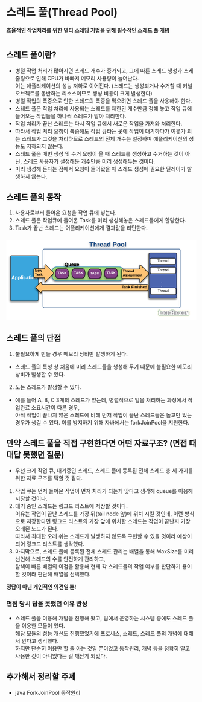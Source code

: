 # 스레드 풀(Thread Pool)
**효율적인 작업처리를 위한 멀티 스레딩 기법을 위해 필수적인 스레드 풀 개념**
#

## 스레드 풀이란?
- 병렬 작업 처리가 많아지면 스레드 개수가 증가되고, 그에 따른 스레드 생성과 스케줄링으로 인해 CPU가 바빠져 메모리 사용량이 늘어난다.  
이는 애플리케이션의 성능 저하로 이어진다. (스레드는 생성되거나 수거할 때 커널 오브젝트를 동반하는 리소스이므로 생성 비용이 크게 발생한다)
- 병렬 작업의 폭증으로 인한 스레드의 폭증을 막으려면 스레드 풀을 사용해야 한다.
- 스레드 풀은 작업 처리에 사용되는 스레드를 제한된 개수만큼 정해 놓고 작업 큐에 들어오는 작업들을 하나씩 스레드가 맡아 처리한다.
- 작업 처리가 끝난 스레드는 다시 작업 큐에서 새로운 작업을 가져와 처리한다.
- 따라서 작업 처리 요청이 폭증해도 작업 큐라는 곳에 작업이 대기하다가 여유가 되는 스레드가 그것을 처리하므로 스레드의 전체 개수는 일정하며 애플리케이션의 성능도 저하되지 않는다.
- 스레드 풀은 매번 생성 및 수거 요청이 올 때 스레드를 생성하고 수거하는 것이 아닌, 스레드 사용자가 설정해둔 개수만큼 미리 생성해두는 것이다.
- 미리 생성해 둔다는 점에서 요청이 들어왔을 때 스레드 생성에 필요한 딜레이가 발생하지 않는다.

## 스레드 풀의 동작
1. 사용자로부터 들어온 요청을 작업 큐에 넣는다.
2. 스레드 풀은 작업큐에 들어온 Task를 미리 생성해놓은 스레드들에게 할당한다.
3. Task가 끝난 스레드는 어플리케이션에게 결과값을 리턴한다.
###
![스레드풀동작원리.png](../resource/스레드풀동작원리.png)

## 스레드 풀의 단점
1. 불필요하게 만들 경우 메모리 낭비만 발생하게 된다.
- 스레드 풀의 특성 상 처음에 미리 스레드들을 생성해 두기 때문에 불필요한 메모리 낭비가 발생할 수 있다.
2. 노는 스레드가 발생할 수 있다.
- 예를 들어 A, B, C 3개의 스레드가 있는데, 병렬적으로 일을 처리하는 과정에서 작업완료 소요시간이 다른 경우,  
아직 작업이 끝나지 않은 스레드에 비해 먼저 작업이 끝난 스레드들은 놀고만 있는 경우가 생길 수 있다. 이를 방지하기 위해 자바에서는 forkJoinPool을 지원한다.

## 만약 스레드 풀을 직접 구현한다면 어떤 자료구조? (면접 때 대답 못했던 질문)
-  우선 크게 작업 큐, 대기중인 스레드, 스레드 풀에 등록된 전체 스레드 총 세 가지를 위한 자료 구조를 택할 것 같다.  
1. 작업 큐는 먼저 들어온 작업이 먼저 처리가 되는게 맞다고 생각해 queue를 이용해 저장할 것이다.
2. 대기 중인 스레드는 링크드 리스트에 저장할 것이다.  
이유는 작업이 끝난 스레드를 가장 뒤(tail node 앞)에 위치 시킬 것인데, 이런 방식으로 저장한다면 링크드 리스트의 가장 앞에 위치한 스레드는 작업이 끝난지 가장 오래된 노드가 된다.  
따라서 최대한 오래 쉬는 스레드가 발생하지 않도록 구현할 수 있을 것이라 예상이 되어 링크드 리스트를 생각했다.  
3. 마지막으로, 스레드 풀에 등록된 전체 스레드 관리는 배열을 통해 MaxSize를 미리 선언해 스레드의 수를 안전하게 관리하고,  
탐색이 빠른 배열의 이점을 활용해 현재 각 스레드들의 작업 여부를 판단하기 용이할 것이라 판단해 배열을 선택했다.

**정답이 아닌 개인적인 의견일 뿐!**

### 면접 당시 답을 못했던 이유 반성
- 스레드 풀을 이용해 개발을 진행해 봤고, 팀에서 운영하는 시스템 중에도 스레드 풀을 이용한 모듈이 있다.  
해당 모듈의 성능 개선도 진행했었기에 프로세스, 스레드, 스레드 풀의 개념에 대해서 안다고 생각했다.  
하지만 단순히 이용만 할 줄 아는 것일 뿐이었고 동작원리, 개념 등을 정확히 알고 사용한 것이 아니었다는 걸 깨닫게 되었다.

## 추가해서 정리할 주제
- java ForkJoinPool 동작원리